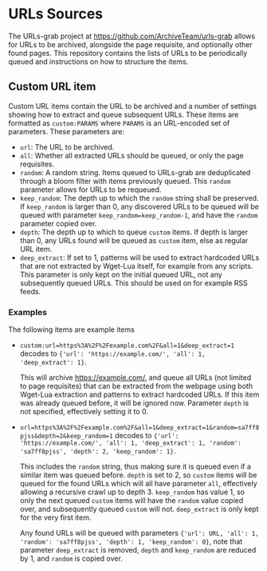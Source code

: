 # URLs Sources
The URLs-grab project at https://github.com/ArchiveTeam/urls-grab allows for URLs to be archived, alongside the page requisite, and optionally other found pages. This repository contains the lists of URLs to be periodically queued and instructions on how to structure the items.

## Custom URL item
Custom URL items contain the URL to be archived and a number of settings showing how to extract and queue subsequent URLs. These items are formatted as `custom:PARAMS` where `PARAMS` is an URL-encoded set of parameters. These parameters are:
 * `url`: The URL to be archived.
 * `all`: Whether all extracted URLs should be queued, or only the page requisites.
 * `random`: A random string. Items queued to URLs-grab are deduplicated through a bloom filter with items previously queued. This `random` parameter allows for URLs to be requeued.
 * `keep_random`: The depth up to which the `random` string shall be preserved. If `keep_random` is larger than 0, any discovered URLs to be queued will be queued with parameter `keep_random=keep_random-1`, and have the `random` parameter copied over.
 * `depth`: The depth up to which to queue `custom` items. If depth is larger than 0, any URLs found will be queued as `custom` item, else as regular URL item.
 * `deep_extract`: If set to 1, patterns will be used to extract hardcoded URLs that are not extracted by Wget-Lua itself, for example from any scripts. This parameter is only kept on the initial queued URL, not any subsequently queued URLs. This should be used on for example RSS feeds.

### Examples
The following items are example items
 * `custom:url=https%3A%2F%2Fexample.com%2F&all=1&deep_extract=1` decodes to `{'url': 'https://example.com/', 'all': 1, 'deep_extract': 1}`.

   This will archive https://example.com/, and queue all URLs (not limited to page requisites) that can be extracted from the webpage using both Wget-Lua extraction and patterns to extract hardcoded URLs. If this item was already queued before, it will be ignored now. Parameter `depth` is not specified, effectively setting it to 0.

 * `url=https%3A%2F%2Fexample.com%2F&all=1&deep_extract=1&random=sa7ff8pjss&depth=2&keep_random=1` decodes to `{'url': 'https://example.com/', 'all': 1, 'deep_extract': 1, 'random': 'sa7ff8pjss', 'depth': 2, 'keep_random': 1}`.

   This includes the `random` string, thus making sure it is queued even if a similar item was queued before. `depth` is set to 2, so `custom` items will be queued for the found URLs which will all have parameter `all`, effectively allowing a recursive crawl up to depth 3. `keep_random` has value 1, so only the next queued `custom` items will have the `random` value copied over, and subsequently queued `custom` will not. `deep_extract` is only kept for the very first item.

   Any found URLs will be queued with parameters `{'url': URL, 'all': 1, 'random': 'sa7ff8pjss', 'depth': 1, 'keep_random': 0}`, note that parameter `deep_extract` is removed, `depth` and `keep_random` are reduced by 1, and `random` is copied over.
   

